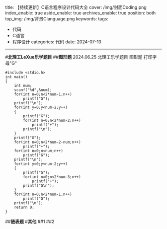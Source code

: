 title: 【持续更新】C语言程序设计代码大全
cover: /img/封面Coding.png
index_enable: true
aside_enable: true
archives_enable: true
position: both
top_img: /img/背景Clanguage.png
keywords: 
tags:
 - 代码
 - C语言
 - 程序设计
categories: 代码
date: 2024-07-13
---
#**北理工LeXue乐学题目**
##**图形题**
2024.06.25 北理工乐学题目 图形题 打印字母"G"
```
#include <stdio.h>
int main()
{
	int num;
	scanf("%d",&num);
	for(int n=0;n<2*num-1;n++)
		printf("G");
	printf("\n");
	for(int y=0;y<num-2;y++)
	{
		printf("G");
		for(int n=0;n<2*num-2;n++)
			printf("+");
		printf("\n");
	}
	printf("G");
	for(int n=0;n<2*num-2-num;n++)
		printf("+");
	for(int n=0;n<num;n++)
		printf("G");
	printf("\n");
	for(int y=0;y<num-2;y++)
	{
		printf("G");
		for(int n=0;n<2*num-3;n++)
			printf("+");
		printf("G\n");
	}
	for(int n=0;n<2*num-1;n++)
		printf("G");
	printf("\n");
	return 0;
}
```
##**链表题**
#**其他**
##1
##2
